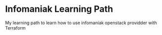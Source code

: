 # Infomaniak Learning Path
My learning path to learn  how to use infomaniak openstack providder with Terraform